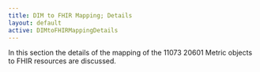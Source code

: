 ```yaml
---
title: DIM to FHIR Mapping; Details
layout: default
active: DIMtoFHIRMappingDetails
---
```


In this section the details of the mapping of the 11073 20601 Metric objects to FHIR resources are discussed. 